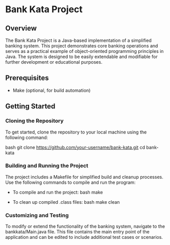 # Bank Kata Project

## Overview

The Bank Kata Project is a Java-based implementation of a simplified banking system. This project demonstrates core banking operations and serves as a practical example of object-oriented programming principles in Java. The system is designed to be easily extendable and modifiable for further development or educational purposes.

## Prerequisites

- Make (optional, for build automation)

## Getting Started

### Cloning the Repository

To get started, clone the repository to your local machine using the following command:

bash
git clone https://github.com/your-username/bank-kata.git
cd bank-kata


### Building and Running the Project

The project includes a Makefile for simplified build and cleanup processes. Use the following commands to compile and run the program:

- To compile and run the project:
  bash
  make


- To clean up compiled .class files:
  bash
  make clean

### Customizing and Testing

To modify or extend the functionality of the banking system, navigate to the bankkata/Main.java file. This file contains the main entry point of the application and can be edited to include additional test cases or scenarios.
